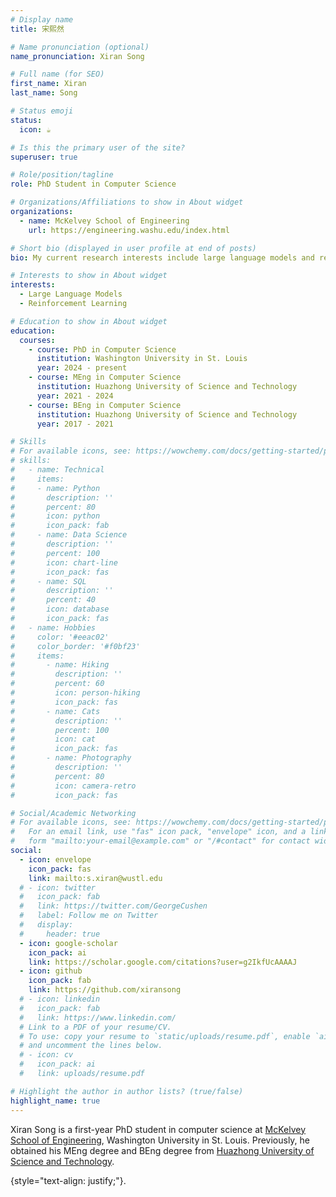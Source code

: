 ```yaml
---
# Display name
title: 宋熙然

# Name pronunciation (optional)
name_pronunciation: Xiran Song

# Full name (for SEO)
first_name: Xiran
last_name: Song

# Status emoji
status:
  icon: ☕️

# Is this the primary user of the site?
superuser: true

# Role/position/tagline
role: PhD Student in Computer Science

# Organizations/Affiliations to show in About widget
organizations:
  - name: McKelvey School of Engineering
    url: https://engineering.washu.edu/index.html

# Short bio (displayed in user profile at end of posts)
bio: My current research interests include large language models and reinforcement learning. 

# Interests to show in About widget
interests:
  - Large Language Models
  - Reinforcement Learning

# Education to show in About widget
education:
  courses:
    - course: PhD in Computer Science
      institution: Washington University in St. Louis
      year: 2024 - present
    - course: MEng in Computer Science
      institution: Huazhong University of Science and Technology
      year: 2021 - 2024
    - course: BEng in Computer Science
      institution: Huazhong University of Science and Technology
      year: 2017 - 2021

# Skills
# For available icons, see: https://wowchemy.com/docs/getting-started/page-builder/#icons
# skills:
#   - name: Technical
#     items:
#     - name: Python
#       description: ''
#       percent: 80
#       icon: python
#       icon_pack: fab
#     - name: Data Science
#       description: ''
#       percent: 100
#       icon: chart-line
#       icon_pack: fas
#     - name: SQL
#       description: ''
#       percent: 40
#       icon: database
#       icon_pack: fas
#   - name: Hobbies
#     color: '#eeac02'
#     color_border: '#f0bf23'
#     items:
#       - name: Hiking
#         description: ''
#         percent: 60
#         icon: person-hiking
#         icon_pack: fas
#       - name: Cats
#         description: ''
#         percent: 100
#         icon: cat
#         icon_pack: fas
#       - name: Photography
#         description: ''
#         percent: 80
#         icon: camera-retro
#         icon_pack: fas

# Social/Academic Networking
# For available icons, see: https://wowchemy.com/docs/getting-started/page-builder/#icons
#   For an email link, use "fas" icon pack, "envelope" icon, and a link in the
#   form "mailto:your-email@example.com" or "/#contact" for contact widget.
social:
  - icon: envelope
    icon_pack: fas
    link: mailto:s.xiran@wustl.edu
  # - icon: twitter
  #   icon_pack: fab
  #   link: https://twitter.com/GeorgeCushen
  #   label: Follow me on Twitter
  #   display:
  #     header: true
  - icon: google-scholar
    icon_pack: ai
    link: https://scholar.google.com/citations?user=g2IkfUcAAAAJ
  - icon: github
    icon_pack: fab
    link: https://github.com/xiransong
  # - icon: linkedin
  #   icon_pack: fab
  #   link: https://www.linkedin.com/
  # Link to a PDF of your resume/CV.
  # To use: copy your resume to `static/uploads/resume.pdf`, enable `ai` icons in `params.yaml`,
  # and uncomment the lines below.
  # - icon: cv
  #   icon_pack: ai
  #   link: uploads/resume.pdf

# Highlight the author in author lists? (true/false)
highlight_name: true
---
```



Xiran Song is a first-year PhD student in computer science at [McKelvey School of Engineering](https://engineering.washu.edu/index.html), Washington University in St. Louis. 
Previously, he obtained his MEng degree and BEng degree from [Huazhong University of Science and Technology](http://english.hust.edu.cn/). 

<!-- Xiran Song is a third-year graduate student in the School of Computer Science and Technology, [Huazhong University of Science and Technology](http://english.hust.edu.cn/) (HUST), advised by Professor [Hong Huang](http://faculty.hust.edu.cn/honghuang/en/index.htm) and Senior Researcher [Jianxun Lian](https://www.microsoft.com/en-us/research/people/jialia/). 
Previously, he obtained his B.S. degree from HUST in 2021. His research interests include data mining and graph representation learning.  -->

{style="text-align: justify;"}.
